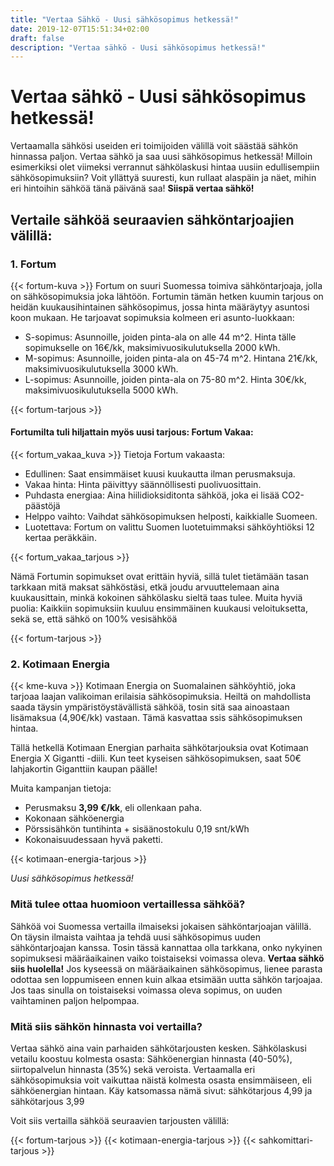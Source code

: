 ```yaml
---
title: "Vertaa Sähkö - Uusi sähkösopimus hetkessä!"
date: 2019-12-07T15:51:34+02:00
draft: false
description: "Vertaa sähkö - Uusi sähkösopimus hetkessä!"
---
```


# Vertaa sähkö - Uusi sähkösopimus hetkessä!

Vertaamalla sähkösi useiden eri toimijoiden välillä voit säästää sähkön hinnassa paljon. Vertaa sähkö ja saa uusi sähkösopimus hetkessä!
Milloin esimerkiksi olet viimeksi verrannut sähkölaskusi hintaa uusiin edullisempiin sähkösopimuksiin? Voit yllättyä suuresti, kun rullaat alaspäin ja näet, mihin eri hintoihin sähköä tänä päivänä saa! <b>Siispä vertaa sähkö!</b>

<h2>Vertaile sähköä seuraavien sähköntarjoajien välillä:</h2>

### 1. Fortum
{{< fortum-kuva >}}
Fortum on suuri Suomessa toimiva sähköntarjoaja, jolla on sähkösopimuksia joka lähtöön. Fortumin tämän hetken kuumin tarjous on heidän kuukausihintainen sähkösopimus, jossa hinta määräytyy asuntosi koon mukaan. He tarjoavat sopimuksia kolmeen eri asunto-luokkaan:

- S-sopimus: Asunnoille, joiden pinta-ala on alle 44 m^2. Hinta tälle sopimukselle on 16€/kk, maksimivuosikulutuksella 2000 kWh.
- M-sopimus: Asunnoille, joiden pinta-ala on 45-74 m^2. Hintana 21€/kk, maksimivuosikulutuksella 3000 kWh.
- L-sopimus: Asunnoille, joiden pinta-ala on 75-80 m^2. Hinta 30€/kk, maksimivuosikulutuksella 5000 kWh.

{{< fortum-tarjous >}}


#### Fortumilta tuli hiljattain myös uusi tarjous: Fortum Vakaa: 
{{< fortum_vakaa_kuva >}}
Tietoja Fortum vakaasta: 

- Edullinen: Saat ensimmäiset kuusi kuukautta ilman perusmaksuja.
- Vakaa hinta: Hinta päivittyy säännöllisesti puolivuosittain.
- Puhdasta energiaa: Aina hiilidioksiditonta sähköä, joka ei lisää CO2-päästöjä
- Helppo vaihto: Vaihdat sähkösopimuksen helposti, kaikkialle Suomeen.
- Luotettava: Fortum on valittu Suomen luotetuimmaksi sähköyhtiöksi 12 kertaa peräkkäin.


{{< fortum_vakaa_tarjous >}}


Nämä Fortumin sopimukset ovat erittäin hyviä, sillä tulet tietämään tasan tarkkaan mitä maksat sähköstäsi, etkä joudu arvuuttelemaan aina kuukausittain, minkä kokoinen sähkölasku sieltä taas tulee.
Muita hyviä puolia: Kaikkiin sopimuksiin kuuluu ensimmäinen kuukausi veloituksetta, sekä se, että sähkö on 100% vesisähköä

{{< fortum-tarjous >}}

### 2. Kotimaan Energia
{{< kme-kuva >}}
Kotimaan Energia on Suomalainen sähköyhtiö, joka tarjoaa laajan valikoiman erilaisia sähkösopimuksia. Heiltä on mahdollista saada täysin ympäristöystävällistä sähköä, tosin sitä saa ainoastaan lisämaksua (4,90€/kk) vastaan. Tämä kasvattaa ssis sähkösopimuksen hintaa.

Tällä hetkellä Kotimaan Energian parhaita sähkötarjouksia ovat Kotimaan Energia X Gigantti -diili. Kun teet kyseisen sähkösopimuksen, saat 50€ lahjakortin Giganttiin kaupan päälle! 

Muita kampanjan tietoja: 

- Perusmaksu <b>3,99 €/kk</b>, eli ollenkaan paha. 
- Kokonaan sähköenergia
- Pörssisähkön tuntihinta + sisäänostokulu 0,19 snt/kWh
- Kokonaisuudessaan hyvä paketti. 

{{< kotimaan-energia-tarjous >}}

<dfn>Uusi sähkösopimus hetkessä!</dfn>

### Mitä tulee ottaa huomioon vertaillessa sähköä?

Sähköä voi Suomessa vertailla ilmaiseksi jokaisen sähköntarjoajan välillä. On täysin ilmaista vaihtaa ja tehdä uusi sähkösopimus uuden sähköntarjoajan kanssa.
Tosin tässä kannattaa olla tarkkana, onko nykyinen sopimuksesi määräaikainen vaiko toistaiseksi voimassa oleva. <strong>Vertaa sähkö siis huolella!</strong>
Jos kyseessä on määräaikainen sähkösopimus, lienee parasta odottaa sen loppumiseen ennen kuin alkaa etsimään uutta sähkön tarjoajaa. Jos taas sinulla on toistaiseksi voimassa oleva sopimus, on uuden vaihtaminen paljon helpompaa.

### Mitä siis sähkön hinnasta voi vertailla?

Vertaa sähkö aina vain parhaiden sähkötarjousten kesken. Sähkölaskusi vetailu koostuu kolmesta osasta: Sähköenergian hinnasta (40-50%), siirtopalvelun hinnasta (35%) sekä veroista. Vertaamalla eri sähkösopimuksia voit vaikuttaa näistä kolmesta osasta ensimmäiseen, eli sähköenergian hintaan. Käy katsomassa nämä sivut: sähkötarjous 4,99 ja sähkötarjous 3,99

Voit siis vertailla sähköä seuraavien tarjousten välillä: 

{{< fortum-tarjous >}}
{{< kotimaan-energia-tarjous >}}
{{< sahkomittari-tarjous >}}




